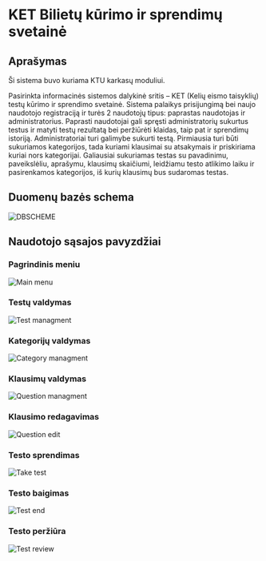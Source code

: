 # KET Bilietų kūrimo ir sprendimų svetainė

## Aprašymas

Ši sistema buvo kuriama KTU karkasų moduliui.

Pasirinkta informacinės sistemos dalykinė sritis – KET (Kelių eismo taisyklių) testų kūrimo ir sprendimo
svetainė. Sistema palaikys prisijungimą bei naujo naudotojo registraciją ir turės 2 naudotojų tipus:
paprastas naudotojas ir administratorius. Paprasti naudotojai gali spręsti administratorių sukurtus testus ir
matyti testų rezultatą bei peržiūrėti klaidas, taip pat ir sprendimų istoriją. Administratoriai turi galimybe
sukurti testą. Pirmiausia turi būti sukuriamos kategorijos, tada kuriami klausimai su atsakymais ir
priskiriama kuriai nors kategorijai. Galiausiai sukuriamas testas su pavadinimu, paveikslėliu, aprašymu,
klausimų skaičiumi, leidžiamu testo atlikimo laiku ir pasirenkamos kategorijos, iš kurių klausimų bus
sudaromas testas.

## Duomenų bazės schema

![DBSCHEME](https://github.com/user-attachments/assets/33f9af7b-d040-4f69-b6b5-fed1c3d28e31)

## Naudotojo sąsajos pavyzdžiai

### Pagrindinis meniu
![Main menu](https://github.com/user-attachments/assets/d38102ae-9555-43cf-9a90-6ac9b84b0a79)

### Testų valdymas
![Test managment](https://github.com/user-attachments/assets/ebc2321a-0871-4c26-a0a0-6640ecdcc7c7)

### Kategorijų valdymas
![Category managment](https://github.com/user-attachments/assets/3d66b494-4555-42ea-849c-808ce81f2a4d)

### Klausimų valdymas
![Question managment](https://github.com/user-attachments/assets/47e28dff-a84d-4a08-bc5d-a893b8f19b43)

### Klausimo redagavimas
![Question edit](https://github.com/user-attachments/assets/3590de89-1407-4261-8629-02223e594003)

### Testo sprendimas
![Take test](https://github.com/user-attachments/assets/66a5ebb6-1a29-4ca9-9be4-279b9823cd9d)

### Testo baigimas
![Test end](https://github.com/user-attachments/assets/8c0719f7-df14-4edd-9d7d-c2ae318a799d)

### Testo peržiūra
![Test review](https://github.com/user-attachments/assets/8a61cddb-4d95-4a3d-a8a7-e80534a40c27)

